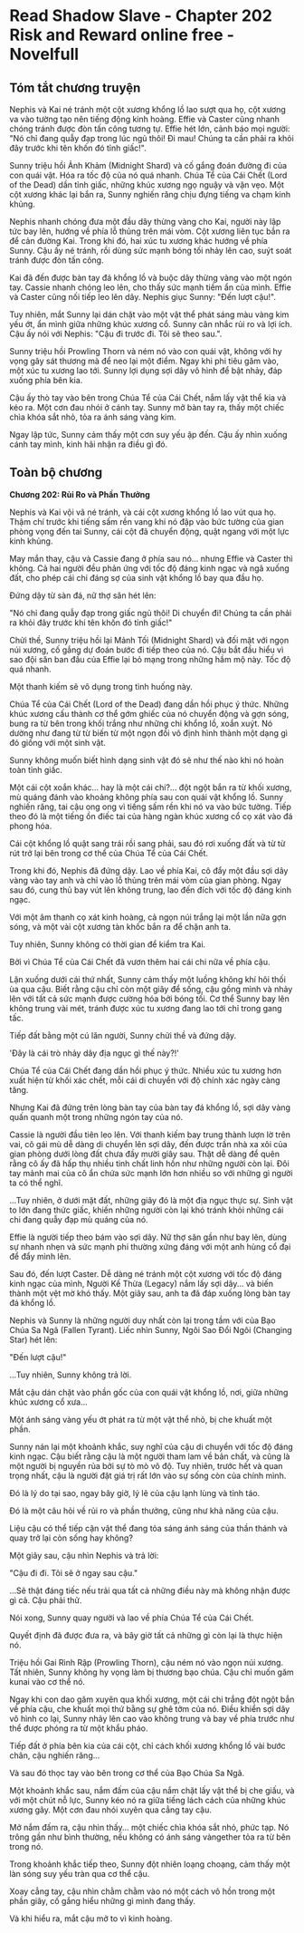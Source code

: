 # Read Shadow Slave - Chapter 202 Risk and Reward online free - Novelfull

## Tóm tắt chương truyện

Nephis và Kai né tránh một cột xương khổng lồ lao sượt qua họ, cột xương va vào tường tạo nên tiếng động kinh hoàng. Effie và Caster cũng nhanh chóng tránh được đòn tấn công tương tự. Effie hét lớn, cảnh báo mọi người: "Nó chỉ đang quẫy đạp trong lúc ngủ thôi! Đi mau! Chúng ta cần phải ra khỏi đây trước khi tên khốn đó tỉnh giấc!".

Sunny triệu hồi Ảnh Khảm (Midnight Shard) và cố gắng đoán đường đi của con quái vật. Hóa ra tốc độ của nó quá nhanh. Chúa Tể của Cái Chết (Lord of the Dead) dần tỉnh giấc, những khúc xương ngọ nguậy và vặn vẹo. Một cột xương khác lại bắn ra, Sunny nghiến răng chịu đựng tiếng va chạm kinh khủng.

Nephis nhanh chóng đưa một đầu dây thừng vàng cho Kai, người này lập tức bay lên, hướng về phía lỗ thủng trên mái vòm. Cột xương liên tục bắn ra để cản đường Kai. Trong khi đó, hai xúc tu xương khác hướng về phía Sunny. Cậu ấy né tránh, rồi dùng sức mạnh bóng tối nhảy lên cao, suýt soát tránh được đòn tấn công.

Kai đã đến được bàn tay đá khổng lồ và buộc dây thừng vàng vào một ngón tay. Cassie nhanh chóng leo lên, cho thấy sức mạnh tiềm ẩn của mình. Effie và Caster cũng nối tiếp leo lên dây. Nephis giục Sunny: "Đến lượt cậu!".

Tuy nhiên, mắt Sunny lại dán chặt vào một vật thể phát sáng màu vàng kim yếu ớt, ẩn mình giữa những khúc xương cổ. Sunny cân nhắc rủi ro và lợi ích. Cậu ấy nói với Nephis: "Cậu đi trước đi. Tôi sẽ theo sau.".

Sunny triệu hồi Prowling Thorn và ném nó vào con quái vật, không với hy vọng gây sát thương mà để neo lại một điểm. Ngay khi phi tiêu găm vào, một xúc tu xương lao tới. Sunny lợi dụng sợi dây vô hình để bật nhảy, đáp xuống phía bên kia.

Cậu ấy thò tay vào bên trong Chúa Tể của Cái Chết, nắm lấy vật thể kia và kéo ra. Một cơn đau nhói ở cánh tay. Sunny mở bàn tay ra, thấy một chiếc chìa khóa sắt nhỏ, tỏa ra ánh sáng vàng kim.

Ngay lập tức, Sunny cảm thấy một cơn suy yếu ập đến. Cậu ấy nhìn xuống cánh tay mình, kinh hãi nhận ra điều gì đó.

## Toàn bộ chương

**Chương 202: Rủi Ro và Phần Thưởng**

Nephis và Kai vội vã né tránh, và cái cột xương khổng lồ lao vút qua họ. Thậm chí trước khi tiếng sấm rền vang khi nó đập vào bức tường của gian phòng vọng đến tai Sunny, cái cột đã chuyển động, quật ngang với một lực kinh khủng.

May mắn thay, cậu và Cassie đang ở phía sau nó... nhưng Effie và Caster thì không. Cả hai người đều phản ứng với tốc độ đáng kinh ngạc và ngã xuống đất, cho phép cái chi đáng sợ của sinh vật khổng lồ bay qua đầu họ.

Đứng dậy từ sàn đá, nữ thợ săn hét lên:

"Nó chỉ đang quẫy đạp trong giấc ngủ thôi! Di chuyển đi! Chúng ta cần phải ra khỏi đây trước khi tên khốn đó tỉnh giấc!"

Chửi thề, Sunny triệu hồi lại Mảnh Tối (Midnight Shard) và đối mặt với ngọn núi xương, cố gắng dự đoán bước đi tiếp theo của nó. Cậu bắt đầu hiểu vì sao đội săn ban đầu của Effie lại bỏ mạng trong những hầm mộ này. Tốc độ quá nhanh.

Một thanh kiếm sẽ vô dụng trong tình huống này.

Chúa Tể của Cái Chết (Lord of the Dead) đang dần hồi phục ý thức. Những khúc xương cấu thành cơ thể gớm ghiếc của nó chuyển động và gợn sóng, bung ra từ bên trong khối trắng như những chi khổng lồ, xoắn xuýt. Nó dường như đang từ từ biến từ một ngọn đồi vô định hình thành một dạng gì đó giống với một sinh vật.

Sunny không muốn biết hình dạng sinh vật đó sẽ như thế nào khi nó hoàn toàn tỉnh giấc.

Một cái cột xoắn khác... hay là một cái chi?... đột ngột bắn ra từ khối xương, mù quáng đánh vào khoảng không phía sau con quái vật khổng lồ. Sunny nghiến răng, tai cậu ong ong vì tiếng sấm rền khi nó va vào bức tường. Tiếp theo đó là một tiếng ồn điếc tai của hàng ngàn khúc xương cổ cọ xát vào đá phong hóa.

Cái cột khổng lồ quật sang trái rồi sang phải, sau đó rơi xuống đất và từ từ rút trở lại bên trong cơ thể của Chúa Tể của Cái Chết.

Trong khi đó, Nephis đã đứng dậy. Lao về phía Kai, cô đẩy một đầu sợi dây vàng vào tay anh và chỉ vào lỗ thủng trên mái vòm của gian phòng. Ngay sau đó, cung thủ bay vút lên không trung, lao đến đích với tốc độ đáng kinh ngạc.

Với một âm thanh cọ xát kinh hoàng, cả ngọn núi trắng lại một lần nữa gợn sóng, và một vài cột xương tàn khốc bắn ra để chặn anh ta.

Tuy nhiên, Sunny không có thời gian để kiểm tra Kai.

Bởi vì Chúa Tể của Cái Chết đã vươn thêm hai cái chi nữa về phía cậu.

Lặn xuống dưới cái thứ nhất, Sunny cảm thấy một luồng không khí hôi thối ùa qua cậu. Biết rằng cậu chỉ còn một giây để sống, cậu gồng mình và nhảy lên với tất cả sức mạnh được cường hóa bởi bóng tối. Cơ thể Sunny bay lên không trung vài mét, tránh được xúc tu xương đang lao tới chỉ trong gang tấc.

Tiếp đất bằng một cú lăn người, Sunny chửi thề và đứng dậy.

'Đây là cái trò nhảy dây địa ngục gì thế này?!'

Chúa Tể của Cái Chết đang dần hồi phục ý thức. Nhiều xúc tu xương hơn xuất hiện từ khối xác chết, mỗi cái di chuyển với độ chính xác ngày càng tăng.

Nhưng Kai đã đứng trên lòng bàn tay của bàn tay đá khổng lồ, sợi dây vàng quấn quanh một trong những ngón tay của nó.

Cassie là người đầu tiên leo lên. Với thanh kiếm bay trung thành lượn lờ trên vai, cô gái mù dễ dàng di chuyển lên sợi dây, đến được trần nhà xa xôi của gian phòng dưới lòng đất chưa đầy mười giây sau. Thật dễ dàng để quên rằng cô ấy đã hấp thụ nhiều tinh chất linh hồn như những người còn lại. Đôi tay mảnh mai của cô ẩn chứa sức mạnh lớn hơn nhiều so với những gì người ta có thể nghĩ.

...Tuy nhiên, ở dưới mặt đất, những giây đó là một địa ngục thực sự. Sinh vật to lớn đang thức giấc, khiến những người còn lại khó tránh khỏi những cái chi đang quẫy đạp mù quáng của nó.

Effie là người tiếp theo bám vào sợi dây. Nữ thợ săn gần như bay lên, dùng sự nhanh nhẹn và sức mạnh phi thường xứng đáng với một anh hùng cổ đại để đẩy mình lên.

Sau đó, đến lượt Caster. Dễ dàng né tránh một cột xương với tốc độ đáng kinh ngạc của mình, Người Kế Thừa (Legacy) nắm lấy sợi dây... và biến thành một vệt mờ khó thấy. Một giây sau, anh ta đã đáp xuống lòng bàn tay đá khổng lồ.

Nephis và Sunny là những người duy nhất còn lại trong tầm với của Bạo Chúa Sa Ngã (Fallen Tyrant). Liếc nhìn Sunny, Ngôi Sao Đổi Ngôi (Changing Star) hét lên:

"Đến lượt cậu!"

...Tuy nhiên, Sunny không trả lời.

Mắt cậu dán chặt vào phần gốc của con quái vật khổng lồ, nơi, giữa những khúc xương cổ xưa...

Một ánh sáng vàng yếu ớt phát ra từ một vật thể nhỏ, bị che khuất một phần.

Sunny nán lại một khoảnh khắc, suy nghĩ của cậu di chuyển với tốc độ đáng kinh ngạc. Cậu biết rằng cậu là một người tham lam về bản chất, và cũng là một người bị nguyền rủa bởi sự tò mò vô độ. Tuy nhiên, trước hết và quan trọng nhất, cậu là người đặt giá trị rất lớn vào sự sống còn của chính mình.

Đó là lý do tại sao, ngay bây giờ, lý lẽ của cậu lạnh lùng và tỉnh táo.

Đó là một câu hỏi về rủi ro và phần thưởng, cũng như khả năng của cậu.

Liệu cậu có thể tiếp cận vật thể đang tỏa sáng ánh sáng của thần thánh và quay trở lại còn sống hay không?

Một giây sau, cậu nhìn Nephis và trả lời:

"Cậu đi đi. Tôi sẽ ở ngay sau cậu."

...Sẽ thật đáng tiếc nếu trải qua tất cả những điều này mà không nhận được gì cả. Cậu phải thử.

Nói xong, Sunny quay người và lao về phía Chúa Tể của Cái Chết.

Quyết định đã được đưa ra, và bây giờ tất cả những gì còn lại là thực hiện nó.

Triệu hồi Gai Rình Rập (Prowling Thorn), cậu ném nó vào ngọn núi xương. Tất nhiên, Sunny không hy vọng làm bị thương bạo chúa. Cậu chỉ muốn găm kunai vào cơ thể nó.

Ngay khi con dao găm xuyên qua khối xương, một cái chi trắng đột ngột bắn về phía cậu, che khuất mọi thứ bằng sự ghê tởm của nó. Điều khiển sợi dây vô hình co lại, Sunny nhảy lên cao vào không trung và bay về phía trước như thể được phóng ra từ một khẩu pháo.

Tiếp đất ở phía bên kia của cái cột, chỉ cách khối xương khổng lồ vài bước chân, cậu nghiến răng...

Và sau đó thọc tay vào bên trong cơ thể của Bạo Chúa Sa Ngã.

Một khoảnh khắc sau, nắm đấm của cậu nắm chặt lấy vật thể bị che giấu, và với một chút nỗ lực, Sunny kéo nó ra giữa tiếng lách cách của những khúc xương gãy. Một cơn đau nhói xuyên qua cẳng tay cậu.

Mở nắm đấm ra, cậu nhìn thấy... một chiếc chìa khóa sắt nhỏ, phức tạp. Nó trông gần như bình thường, nếu không có ánh sáng vàngether tỏa ra từ bên trong nó.

Trong khoảnh khắc tiếp theo, Sunny đột nhiên loạng choạng, cảm thấy một làn sóng suy yếu tràn qua cơ thể cậu.

Xoay cẳng tay, cậu nhìn chằm chằm vào nó một cách vô hồn trong một phần giây, cố gắng hiểu những gì mình đang thấy.

Và khi hiểu ra, mắt cậu mở to vì kinh hoàng.